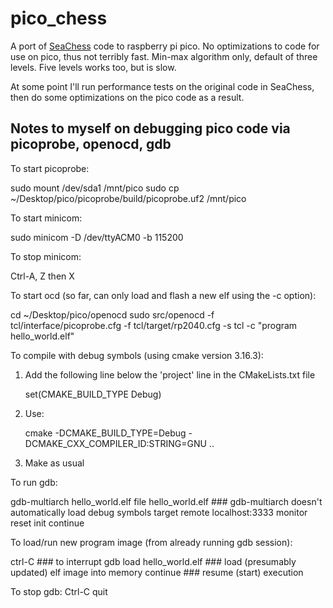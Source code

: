 pico_chess
==========

A port of [SeaChess](https://github.com/genecook/SeaChess) code
to raspberry pi pico. No optimizations to code
for use on pico, thus not terribly fast. Min-max algorithm only, default
of three levels. Five levels works too, but is slow.

At some point I'll run performance tests on the original code in SeaChess,
then do some optimizations on the pico code as a result.


Notes to myself on debugging pico code via picoprobe, openocd, gdb
------------------------------------------------------------------
To start picoprobe:

   sudo mount /dev/sda1 /mnt/pico
   sudo cp ~/Desktop/pico/picoprobe/build/picoprobe.uf2 /mnt/pico
   
To start minicom:

   sudo minicom -D /dev/ttyACM0 -b 115200

To stop minicom:

   Ctrl-A, Z then X
 
To start ocd (so far, can only load and flash a new elf using the -c option):

   cd ~/Desktop/pico/openocd
   sudo src/openocd -f tcl/interface/picoprobe.cfg -f tcl/target/rp2040.cfg -s tcl -c "program hello_world.elf"

To compile with debug symbols (using cmake version 3.16.3):

   1. Add the following line below the 'project' line in the CMakeLists.txt file
   
      set(CMAKE_BUILD_TYPE Debug)

   2. Use:

      cmake -DCMAKE_BUILD_TYPE=Debug -DCMAKE_CXX_COMPILER_ID:STRING=GNU ..
      
   3. Make as usual 

To run gdb:

   gdb-multiarch hello_world.elf
   file hello_world.elf           ### gdb-multiarch doesn't automatically load debug symbols
   target remote localhost:3333
   monitor reset init
   continue

To load/run new program image (from already running gdb session):

   ctrl-C                   ### to interrupt gdb
   load hello_world.elf     ### load (presumably updated) elf image into memory
   continue                 ### resume (start) execution
   
To stop gdb:
   Ctrl-C
   quit

   
   